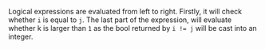 Logical expressions are evaluated from left to right. Firstly, it will check whether `i` is equal to `j`. The last part of the expression, will evaluate whether k is larger than `1` as the bool returned by `i != j` will be cast into an integer.